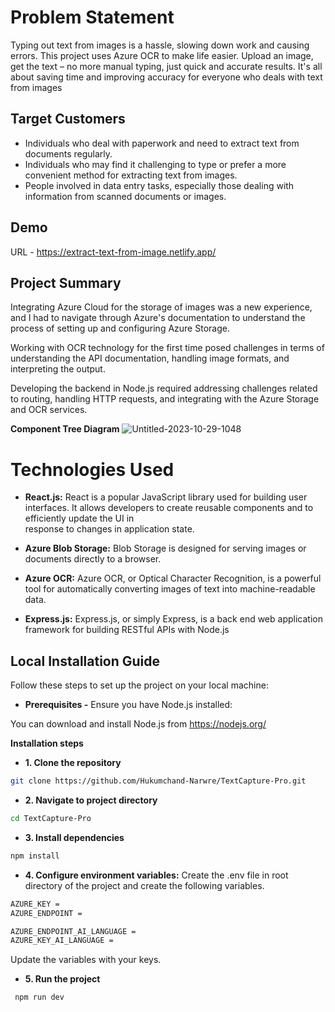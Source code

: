 # Problem Statement

Typing out text from images is a hassle, slowing down work and causing errors. This project uses Azure OCR to make life easier. Upload an image, get the text – no more manual typing, just quick and accurate results. It's all about saving time and improving accuracy for everyone who deals with text from images

## Target Customers

- Individuals who deal with paperwork and need to extract text from documents regularly.
- Individuals who may find it challenging to type or prefer a more convenient method for extracting text from images.
- People involved in data entry tasks, especially those dealing with information from scanned documents or images.

## Demo

URL - https://extract-text-from-image.netlify.app/

## Project Summary

Integrating Azure Cloud for the storage of images was a new experience, and I had to navigate through Azure's documentation to understand the process of setting up and configuring Azure Storage.

Working with OCR technology for the first time posed challenges in terms of understanding the API documentation, handling image formats, and interpreting the output.

Developing the backend in Node.js required addressing challenges related to routing, handling HTTP requests, and integrating with the Azure Storage and OCR services.

**Component Tree Diagram**
![Untitled-2023-10-29-1048](https://github.com/Hukumchand-Narwre/Extract-Text-FromI-mage-frontend/assets/85044429/ee2f2c55-acb2-40ca-b73c-5cfa80f54aa1)

# Technologies Used

- **React.js:** React is a popular JavaScript library used for building user interfaces. It allows developers to create reusable components and to efficiently update the UI in     
response to changes in application state.
  
- **Azure Blob Storage:** Blob Storage is designed for serving images or documents directly to a browser.
  
- **Azure OCR:** Azure OCR, or Optical Character Recognition, is a powerful tool for automatically converting images of text into machine-readable data.
  
- **Express.js:** Express.js, or simply Express, is a back end web application framework for building RESTful APIs with Node.js

## Local Installation Guide

Follow these steps to set up the project on your local machine:

- **Prerequisites -**
Ensure you have Node.js installed:

You can download and install Node.js from https://nodejs.org/

**Installation steps**
- **1. Clone the repository**
```bash
git clone https://github.com/Hukumchand-Narwre/TextCapture-Pro.git
```
- **2. Navigate to project directory**
```bash
cd TextCapture-Pro
```
- **3. Install dependencies**
```bash
npm install
```
- **4. Configure environment variables:**
Create the .env file in root directory of the project  and create the following variables.
```bash
AZURE_KEY = 
AZURE_ENDPOINT =

AZURE_ENDPOINT_AI_LANGUAGE = 
AZURE_KEY_AI_LANGUAGE = 
```
Update the variables with your keys.
- **5. Run the project**
```bash
 npm run dev
```

